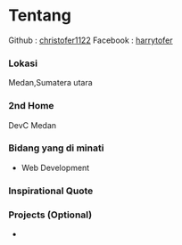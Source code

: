 # Tentang
Github : [christofer1122](https://github.com/christofer1122/)
Facebook : [harrytofer](https://www.facebook.com/harrytofer)

### Lokasi
 Medan,Sumatera utara

### 2nd Home
DevC Medan

### Bidang yang di minati
- Web Development 

### Inspirational Quote
> 

### Projects (Optional)
-
